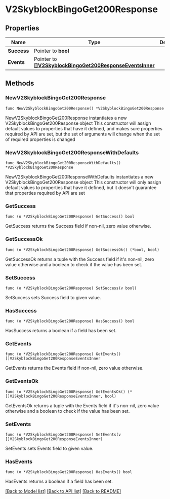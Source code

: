 # V2SkyblockBingoGet200Response

## Properties

Name | Type | Description | Notes
------------ | ------------- | ------------- | -------------
**Success** | Pointer to **bool** |  | [optional] 
**Events** | Pointer to [**[]V2SkyblockBingoGet200ResponseEventsInner**](V2SkyblockBingoGet200ResponseEventsInner.md) |  | [optional] 

## Methods

### NewV2SkyblockBingoGet200Response

`func NewV2SkyblockBingoGet200Response() *V2SkyblockBingoGet200Response`

NewV2SkyblockBingoGet200Response instantiates a new V2SkyblockBingoGet200Response object
This constructor will assign default values to properties that have it defined,
and makes sure properties required by API are set, but the set of arguments
will change when the set of required properties is changed

### NewV2SkyblockBingoGet200ResponseWithDefaults

`func NewV2SkyblockBingoGet200ResponseWithDefaults() *V2SkyblockBingoGet200Response`

NewV2SkyblockBingoGet200ResponseWithDefaults instantiates a new V2SkyblockBingoGet200Response object
This constructor will only assign default values to properties that have it defined,
but it doesn't guarantee that properties required by API are set

### GetSuccess

`func (o *V2SkyblockBingoGet200Response) GetSuccess() bool`

GetSuccess returns the Success field if non-nil, zero value otherwise.

### GetSuccessOk

`func (o *V2SkyblockBingoGet200Response) GetSuccessOk() (*bool, bool)`

GetSuccessOk returns a tuple with the Success field if it's non-nil, zero value otherwise
and a boolean to check if the value has been set.

### SetSuccess

`func (o *V2SkyblockBingoGet200Response) SetSuccess(v bool)`

SetSuccess sets Success field to given value.

### HasSuccess

`func (o *V2SkyblockBingoGet200Response) HasSuccess() bool`

HasSuccess returns a boolean if a field has been set.

### GetEvents

`func (o *V2SkyblockBingoGet200Response) GetEvents() []V2SkyblockBingoGet200ResponseEventsInner`

GetEvents returns the Events field if non-nil, zero value otherwise.

### GetEventsOk

`func (o *V2SkyblockBingoGet200Response) GetEventsOk() (*[]V2SkyblockBingoGet200ResponseEventsInner, bool)`

GetEventsOk returns a tuple with the Events field if it's non-nil, zero value otherwise
and a boolean to check if the value has been set.

### SetEvents

`func (o *V2SkyblockBingoGet200Response) SetEvents(v []V2SkyblockBingoGet200ResponseEventsInner)`

SetEvents sets Events field to given value.

### HasEvents

`func (o *V2SkyblockBingoGet200Response) HasEvents() bool`

HasEvents returns a boolean if a field has been set.


[[Back to Model list]](../README.md#documentation-for-models) [[Back to API list]](../README.md#documentation-for-api-endpoints) [[Back to README]](../README.md)


